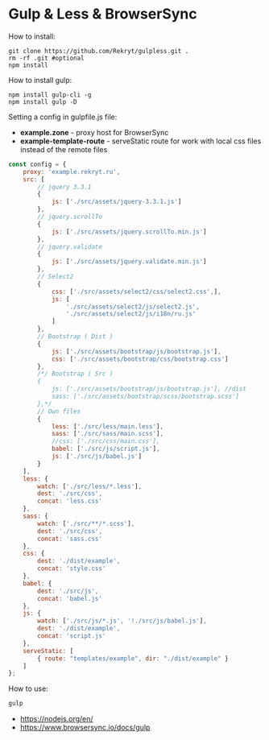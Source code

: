 # Gulp & Less & BrowserSync


How to install:
```
git clone https://github.com/Rekryt/gulpless.git .
rm -rf .git #optional
npm install
```

How to install gulp:
```
npm install gulp-cli -g
npm install gulp -D
```

Setting a config in gulpfile.js file:
- **example.zone** - proxy host for BrowserSync
- **example-template-route** - serveStatic route for work with local css files instead of the remote files
```javascript
const config = {
	proxy: 'example.rekryt.ru',
	src: [
		// jquery 3.3.1
		{
			js: ['./src/assets/jquery-3.3.1.js']
		},
		// jquery.scrollTo
		{
			js: ['./src/assets/jquery.scrollTo.min.js']
		},
		// jquery.validate
		{
			js: ['./src/assets/jquery.validate.min.js']
		},
		// Select2
		{	
			css: ['./src/assets/select2/css/select2.css',],
			js: [
				'./src/assets/select2/js/select2.js',
				'./src/assets/select2/js/i18n/ru.js'
			]
		},
		// Bootstrap ( Dist )
		{
			js: ['./src/assets/bootstrap/js/bootstrap.js'],
			css: ['./src/assets/bootstrap/css/bootstrap.css']
		},
		/*/ Bootstrap ( Src )
		{
			js: ['./src/assets/bootstrap/js/bootstrap.js'], //dist
			sass: ['./src/assets/bootstrap/scss/bootstrap.scss']
		},*/
		// Own files
		{
			less: ['./src/less/main.less'],
			sass: ['./src/sass/main.scss'],
			//css: ['./src/css/main.css'],
			babel: ['./src/js/script.js'],
			js: ['./src/js/babel.js']
		}
	],
	less: {
		watch: ['./src/less/*.less'],
		dest: './src/css',
		concat: 'less.css'
	},
	sass: {
		watch: ['./src/**/*.scss'],
		dest: './src/css',
		concat: 'sass.css'
	},
	css: {
		dest: './dist/example',
		concat: 'style.css'
	},
	babel: {
		dest: './src/js',
		concat: 'babel.js'
	},
	js: {
		watch: ['./src/js/*.js', '!./src/js/babel.js'],
		dest: './dist/example',
		concat: 'script.js'
	},
	serveStatic: [
		{ route: "templates/example", dir: "./dist/example" }
	]
};
```

How to use:
```bash
gulp
```

- https://nodejs.org/en/
- https://www.browsersync.io/docs/gulp
